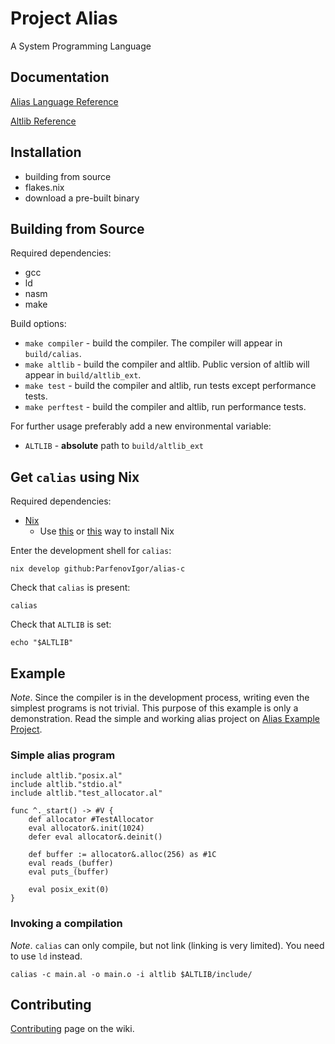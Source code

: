 # Project Alias

A System Programming Language

## Documentation

[Alias Language Reference](https://htmlpreview.github.io/?https://github.com/ParfenovIgor/alias-c/blob/main/docs/langref.html)

[Altlib Reference](https://htmlpreview.github.io/?https://github.com/ParfenovIgor/alias-c/blob/main/docs/altlibref.html)

## Installation

* building from source
* flakes.nix
* download a pre-built binary

## Building from Source

Required dependencies:

* gcc
* ld
* nasm
* make

Build options:

* `make compiler` - build the compiler. The compiler will appear in `build/calias`.
* `make altlib` - build the compiler and altlib. Public version of altlib will appear in `build/altlib_ext`.
* `make test` - build the compiler and altlib, run tests except performance tests.
* `make perftest` - build the compiler and altlib, run performance tests.

For further usage preferably add a new environmental variable:

* `ALTLIB` - **absolute** path to `build/altlib_ext`

## Get `calias` using Nix

Required dependencies:

* [Nix](https://nixos.org)
    * Use [this](https://github.com/DeterminateSystems/nix-installer) or [this](https://nixos.org/download/) way to install Nix

Enter the development shell for `calias`:

```
nix develop github:ParfenovIgor/alias-c
```

Check that `calias` is present:

```
calias
```

Check that `ALTLIB` is set:

```
echo "$ALTLIB"
```

## Example

*Note*. Since the compiler is in the development process, writing even the simplest programs is not trivial. This purpose of this example is only a demonstration. Read the simple and working alias project on [Alias Example Project](https://github.com/ParfenovIgor/alias-example-project).

### Simple alias program

```
include altlib."posix.al"
include altlib."stdio.al"
include altlib."test_allocator.al"

func ^._start() -> #V {
    def allocator #TestAllocator
    eval allocator&.init(1024)
    defer eval allocator&.deinit()

    def buffer := allocator&.alloc(256) as #1C
    eval reads_(buffer)
    eval puts_(buffer)

    eval posix_exit(0)
}
```

### Invoking a compilation

*Note*. `calias` can only compile, but not link (linking is very limited). You need to use `ld` instead.

`calias -c main.al -o main.o -i altlib $ALTLIB/include/`

## Contributing

[Contributing](https://github.com/ParfenovIgor/alias-c/wiki/Contributing)  page on the wiki.
